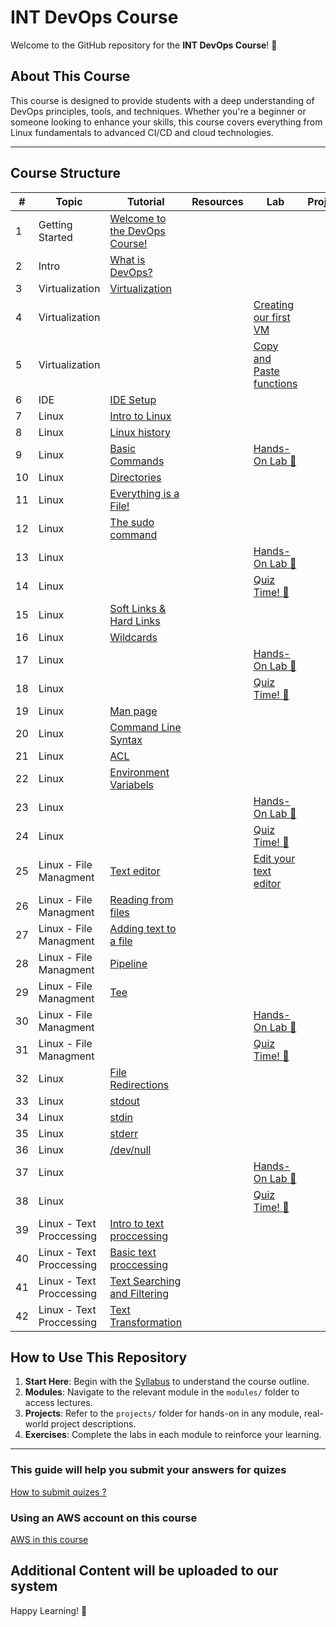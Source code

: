 # INT DevOps Course

Welcome to the GitHub repository for the **INT DevOps Course**! 🎉

## About This Course
This course is designed to provide students with a deep understanding of DevOps principles, tools, and techniques. Whether you're a beginner or someone looking to enhance your skills, this course covers everything from Linux fundamentals to advanced CI/CD and cloud technologies.

---

## Course Structure

| #   | Topic           | Tutorial                                                                              | Resources          | Lab                              | Project                        | Status   |
|-----|-----------------|---------------------------------------------------------------------------------------|--------------------|----------------------------------|--------------------------------|----------|
| 1   | Getting Started | [Welcome to the DevOps Course!](modules/module-1-intro/getting-started.md)       |            |            |                   | ✅ | 
| 2   | Intro           | [What is DevOps?](modules/module-1-intro/lesson-what-is-devops.md)               |            |            |                   | ✅  | 
| 3   | Virtualization  | [Virtualization](modules/module-1-intro/virtualisation.md)                       |            |            |                   | ✅  |
| 4   | Virtualization  |                                                                                  |            | [Creating our first VM](labs/creating-our-first-vm.md) |   | ✅  |
| 5   | Virtualization  |                                                                                  |            | [Copy and Paste functions](labs/copy-paste.md) |   | ✅  |
| 6   | IDE  |            [IDE Setup](modules/module-1-intro/ide.md)                                                                      |            |  |   | ✅  |
| 7   | Linux           | [Intro to Linux](modules/module-2-linux/intro-to-linux.md)                       |            |            |                   | ✅  |
| 8   | Linux           | [Linux history](modules/module-2-linux/history.md)                               |            |            |                   | ✅  |
| 9   | Linux           | [Basic Commands](modules/module-2-linux/basic-commands.md)                       |            | [Hands-On Lab 📝](labs/basic-linux-commands.md)  |   | ✅  |
| 10  | Linux           | [Directories](modules/module-2-linux/directories.md)                             |            |            |                   |   |
| 11  | Linux           | [Everything is a File!](modules/module-2-linux/everything-is-a-file.md)          |            |            |                   |   |
| 12  | Linux           | [The sudo command](modules/module-2-linux/sudo.md)                               |            |            |                   |   |
| 13  | Linux           |                                                                                  |            | [Hands-On Lab 📝](labs/linux-1.md) |           |   |
| 14  | Linux           |                                                                                  |            | [Quiz Time! 📝](quizzes/linux-quiz-1.md) |     |   |
| 15  | Linux           | [Soft Links & Hard Links](modules/module-2-linux/soft-links-hard-links.md)       |            |            |                   |   |
| 16  | Linux           | [Wildcards](modules/module-2-linux/wildcards.md)                                 |            |            |                   |   |
| 17  | Linux           |                                                                                  |            |  [Hands-On Lab 📝](labs/linux-2.md)      |     |   |
| 18  | Linux           |                                                                                  |            |  [Quiz Time! 📝](quizzes/linux-quiz-2.md)      |     |   |
| 19  | Linux           | [Man page](modules/module-2-linux/man-page.md)                                                                               |            |      |     |   |
| 20  | Linux           | [Command Line Syntax](modules/module-2-linux/cli-syntax.md)                                                                  |          |      |     |   |
| 21  | Linux           | [ACL](modules/module-2-linux/acl.md)                                                                  |          |      |     |   |
| 22  | Linux           | [Environment Variabels](modules/module-2-linux/env.md)                                                                  |          |      |     |   |
| 23  | Linux           |                                                                                  |            |  [Hands-On Lab 📝](labs/linux-3.md)      |     |   |
| 24  | Linux           |                                                                                  |            |  [Quiz Time! 📝](quizzes/linux-quiz-3.md)      |     |   |
| 25  | Linux - File Managment  |  [Text editor](modules/module-2-linux/the-text-editor.md)        |  | [Edit your text editor](https://www.youtube.com/watch?v=grRwgvCMR4s&ab_channel=It%27sFOSS-LinuxPortal)  |    |   |
| 26  | Linux - File Managment  |  [Reading from files](modules/module-2-linux/read-from-files.md)        |  |   |    |   |
| 27  | Linux - File Managment  |  [Adding text to a file](modules/module-2-linux/adding-text.md)        |  |   |    |   |
| 28  | Linux - File Managment  |  [Pipeline](modules/module-2-linux/pipeline.md)        |  |   |    |   |
| 29  | Linux - File Managment  |  [Tee](modules/module-2-linux/tee.md)        |  |   |    |   |
| 30  | Linux - File Managment         |                                                                                  |            |  [Hands-On Lab 📝](labs/linux-4.md)      |     |   |
| 31  | Linux - File Managment         |                                                                        |            |  [Quiz Time! 📝](quizzes/linux-quiz-4.md)      |     |   |
| 32  | Linux          | [File Redirections](modules/module-2-linux/file-redirections.md)                 |          |      |     |   |
| 33  | Linux          | [stdout](modules/module-2-linux/stdout.md)                 |          |      |     |   |
| 34  | Linux          | [stdin](modules/module-2-linux/stdin.md)                 |          |      |     |   |
| 35  | Linux          | [stderr](modules/module-2-linux/stderr.md)                 |          |      |     |   |
| 36  | Linux          | [/dev/null](modules/module-2-linux/dev-null.md)                 |          |      |     |   |
| 37  | Linux          |                                                                                  |            |  [Hands-On Lab 📝](labs/linux-5.md)      |     |   |
| 38  | Linux          |                                                                        |            |  [Quiz Time! 📝](quizzes/linux-quiz-5.md)      |     |   |
| 39  | Linux - Text Proccessing         | [Intro to text proccessing](modules/module-2-linux/intro-text-proccessing.md)                 |          |      |     |   |
| 40  | Linux - Text Proccessing         | [Basic text proccessing](modules/module-2-linux/basic-text-proccessing.md)                 |          |      |     |   |
| 41  | Linux - Text Proccessing         | [Text Searching and Filtering](modules/module-2-linux/text-filtering.md)                 |          |      |     |   |
| 42  | Linux - Text Proccessing         | [Text Transformation](modules/module-2-linux/text-transformation.md)                 |          |      |     |   |



## How to Use This Repository

1. **Start Here**: Begin with the [Syllabus]() to understand the course outline.
2. **Modules**: Navigate to the relevant module in the `modules/` folder to access lectures.
3. **Projects**: Refer to the `projects/` folder for hands-on in any module, real-world project descriptions.
4. **Exercises**: Complete the labs in each module to reinforce your learning.

---
### This guide will help you submit your answers for quizes 
[How to submit quizes ?](modules/module-1-intro/submitting-pr.md) 

 ### Using an AWS account on this course
[AWS in this course](modules/module-1-intro/aws-account.md) 

## Additional Content will be uploaded to our system

Happy Learning! 🚀
